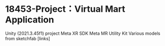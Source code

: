 # 18453-Project：Virtual Mart Application
Unity (2021.3.45f1) project 
Meta XR SDK
Meta MR Utility Kit
Various models from sketchfab [links]


